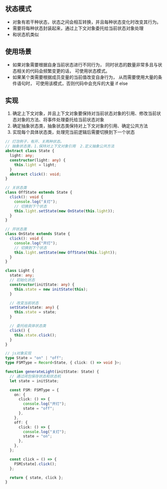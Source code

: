 ## 状态模式

- 对象有若干种状态，状态之间会相互转换，并且每种状态变化时改变其行为。
- 需要将每种状态封装起来，通过上下文对象委托给当前状态对象处理
- 和状态机类似

## 使用场景

- 如果对象需要根据自身当前状态进行不同行为， 同时状态的数量非常多且与状态相关的代码会频繁变更的话， 可使用状态模式。
- 如果某个类需要根据成员变量的当前值改变自身行为， 从而需要使用大量的条件语句时， 可使用该模式，否则代码中会充斥的大量 if else

## 实现

1. 确定上下文对象，并且上下文对象要保持对当前状态对象的引用、修改当前状态对象的方法、将事件处理委托给当前状态对象
2. 确定抽象状态类，抽象状态类保持对上下文对象的引用、确定公共方法
3. 实现每个具体状态类，处理完当前逻辑后需要切换到下一个状态

```ts
// 灯泡例子，有开、关两种状态。
// 抽象状态类，1.保持对上下文对象引用  2.定义抽象公共方法
abstract class State {
  light: any;
  constructor(light: any) {
    this.light = light;
  }
  abstract click(): void;
}

// 关状态类
class OffState extends State {
  click(): void {
    console.log("关灯");
    // 切换到下个状态
    this.light.setState(new OnState(this.light));
  }
}

// 开状态类
class OnState extends State {
  click(): void {
    console.log("开灯");
    // 切换到下个状态
    this.light.setState(new OffState(this.light));
  }
}

class Light {
  state: any;
  // 初始化状态
  constructor(initState: any) {
    this.state = new initState(this);
  }

  // 改变当前状态
  setState(state: any) {
    this.state = state;
  }

  // 委托给具体状态类
  click() {
    this.state.click();
  }
}

// js对象实现
type State = "on" | "off";
type FSMType = Record<State, { click: () => void }>;

function generateLight(initState: State) {
  // 通过闭包保存状态和状态机
  let state = initState;

  const FSM: FSMType = {
    on: {
      click: () => {
        console.log("开灯");
        state = "off";
      },
    },
    off: {
      click: () => {
        console.log("关灯");
        state = "on";
      },
    },
  };

  const click = () => {
    FSM[state].click();
  };

  return { state, click };
}
```
